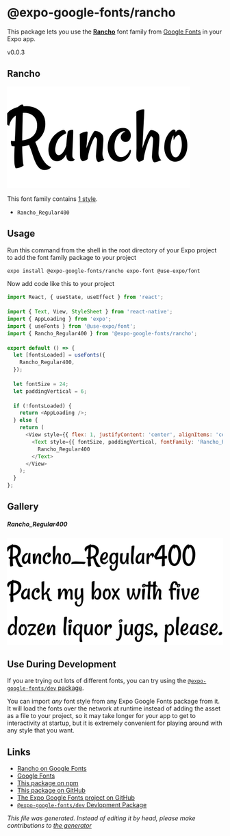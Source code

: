 # @expo-google-fonts/rancho

This package lets you use the [**Rancho**](https://fonts.google.com/specimen/Rancho) font family from [Google Fonts](https://fonts.google.com/) in your Expo app.

v0.0.3

## Rancho

![Rancho](./font-family.png)

This font family contains [1 style](#gallery).

- `Rancho_Regular400`

## Usage

Run this command from the shell in the root directory of your Expo project to add the font family package to your project
```sh
expo install @expo-google-fonts/rancho expo-font @use-expo/font
```

Now add code like this to your project
```js
import React, { useState, useEffect } from 'react';

import { Text, View, StyleSheet } from 'react-native';
import { AppLoading } from 'expo';
import { useFonts } from '@use-expo/font';
import { Rancho_Regular400 } from '@expo-google-fonts/rancho';

export default () => {
  let [fontsLoaded] = useFonts({
    Rancho_Regular400,
  });

  let fontSize = 24;
  let paddingVertical = 6;

  if (!fontsLoaded) {
    return <AppLoading />;
  } else {
    return (
      <View style={{ flex: 1, justifyContent: 'center', alignItems: 'center' }}>
        <Text style={{ fontSize, paddingVertical, fontFamily: 'Rancho_Regular400' }}>
          Rancho_Regular400
        </Text>
      </View>
    );
  }
};

```

## Gallery

##### Rancho_Regular400
![Rancho_Regular400](./2691ae7a785afc3443c02c1383179f3e510bbcbe3015a78c6b04b9a2ce719ea2.ttf.png)


## Use During Development

If you are trying out lots of different fonts, you can try using the [`@expo-google-fonts/dev` package](https://github.com/expo/google-fonts/tree/master/font-packages/dev#readme).

You can import *any* font style from any Expo Google Fonts package from it. It will load the fonts
over the network at runtime instead of adding the asset as a file to your project, so it may take longer
for your app to get to interactivity at startup, but it is extremely convenient
for playing around with any style that you want.

## Links

- [Rancho on Google Fonts](https://fonts.google.com/specimen/Rancho)
- [Google Fonts](https://fonts.google.com/)
- [This package on npm](https://www.npmjs.com/package/@expo-google-fonts/rancho)
- [This package on GitHub](https://github.com/expo/google-fonts/tree/master/font-packages/rancho)
- [The Expo Google Fonts project on GitHub](https://github.com/expo/google-fonts)
- [`@expo-google-fonts/dev` Devlopment Package](https://github.com/expo/google-fonts/tree/master/font-packages/dev)


*This file was generated. Instead of editing it by head, please make contributions to [the generator](https://github.com/expo/google-fonts/tree/master/packages/generator)*
